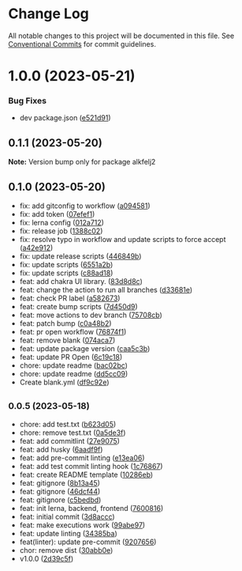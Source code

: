 # Change Log

All notable changes to this project will be documented in this file.
See [Conventional Commits](https://conventionalcommits.org) for commit guidelines.

# 1.0.0 (2023-05-21)


### Bug Fixes

* dev package.json ([e521d91](https://github.com/victor-brown/alkfejl-II-movieDB/commit/e521d91d9ecf8fa0b6fe746a20739a8865c60157))





## 0.1.1 (2023-05-20)

**Note:** Version bump only for package alkfelj2





## 0.1.0 (2023-05-20)

- fix: add gitconfig to workflow ([a094581](https://github.com/victor-brown/alkfejl-II-movieDB/commit/a094581))
- fix: add token ([07efef1](https://github.com/victor-brown/alkfejl-II-movieDB/commit/07efef1))
- fix: lerna config ([012a712](https://github.com/victor-brown/alkfejl-II-movieDB/commit/012a712))
- fix: release job ([1388c02](https://github.com/victor-brown/alkfejl-II-movieDB/commit/1388c02))
- fix: resolve typo in workflow and update scripts to force accept ([a42e912](https://github.com/victor-brown/alkfejl-II-movieDB/commit/a42e912))
- fix: update release scripts ([446849b](https://github.com/victor-brown/alkfejl-II-movieDB/commit/446849b))
- fix: update scripts ([6551a2b](https://github.com/victor-brown/alkfejl-II-movieDB/commit/6551a2b))
- fix: update scripts ([c88ad18](https://github.com/victor-brown/alkfejl-II-movieDB/commit/c88ad18))
- feat: add chakra UI library. ([83d8d8c](https://github.com/victor-brown/alkfejl-II-movieDB/commit/83d8d8c))
- feat: change the action to run all branches ([d33681e](https://github.com/victor-brown/alkfejl-II-movieDB/commit/d33681e))
- feat: check PR label ([a582673](https://github.com/victor-brown/alkfejl-II-movieDB/commit/a582673))
- feat: create bump scripts ([7d450d9](https://github.com/victor-brown/alkfejl-II-movieDB/commit/7d450d9))
- feat: move actions to dev branch ([75708cb](https://github.com/victor-brown/alkfejl-II-movieDB/commit/75708cb))
- feat: patch bump ([c0a48b2](https://github.com/victor-brown/alkfejl-II-movieDB/commit/c0a48b2))
- feat: pr open workflow ([76874f1](https://github.com/victor-brown/alkfejl-II-movieDB/commit/76874f1))
- feat: remove blank ([074aca7](https://github.com/victor-brown/alkfejl-II-movieDB/commit/074aca7))
- feat: update package version ([caa5c3b](https://github.com/victor-brown/alkfejl-II-movieDB/commit/caa5c3b))
- feat: update PR Open ([6c19c18](https://github.com/victor-brown/alkfejl-II-movieDB/commit/6c19c18))
- chore: update readme ([bac02bc](https://github.com/victor-brown/alkfejl-II-movieDB/commit/bac02bc))
- chore: update readme ([dd5cc09](https://github.com/victor-brown/alkfejl-II-movieDB/commit/dd5cc09))
- Create blank.yml ([df9c92e](https://github.com/victor-brown/alkfejl-II-movieDB/commit/df9c92e))

## <small>0.0.5 (2023-05-18)</small>

- chore: add test.txt ([b623d05](https://github.com/victor-brown/alkfejl-II-movieDB/commit/b623d05))
- chore: remove test.txt ([0a5de3f](https://github.com/victor-brown/alkfejl-II-movieDB/commit/0a5de3f))
- feat: add commitlint ([27e9075](https://github.com/victor-brown/alkfejl-II-movieDB/commit/27e9075))
- feat: add husky ([6aadf9f](https://github.com/victor-brown/alkfejl-II-movieDB/commit/6aadf9f))
- feat: add pre-commit linting ([e13ea06](https://github.com/victor-brown/alkfejl-II-movieDB/commit/e13ea06))
- feat: add test commit linting hook ([1c76867](https://github.com/victor-brown/alkfejl-II-movieDB/commit/1c76867))
- feat: create README template ([10286eb](https://github.com/victor-brown/alkfejl-II-movieDB/commit/10286eb))
- feat: gitignore ([8b13a45](https://github.com/victor-brown/alkfejl-II-movieDB/commit/8b13a45))
- feat: gitignore ([46dcf44](https://github.com/victor-brown/alkfejl-II-movieDB/commit/46dcf44))
- feat: gitignore ([c5bedbd](https://github.com/victor-brown/alkfejl-II-movieDB/commit/c5bedbd))
- feat: init lerna, backend, frontend ([7600816](https://github.com/victor-brown/alkfejl-II-movieDB/commit/7600816))
- feat: initial commit ([3d8accc](https://github.com/victor-brown/alkfejl-II-movieDB/commit/3d8accc))
- feat: make executions work ([99abe97](https://github.com/victor-brown/alkfejl-II-movieDB/commit/99abe97))
- feat: update linting ([34385ba](https://github.com/victor-brown/alkfejl-II-movieDB/commit/34385ba))
- feat(linter): update pre-commit ([9207656](https://github.com/victor-brown/alkfejl-II-movieDB/commit/9207656))
- chor: remove dist ([30abb0e](https://github.com/victor-brown/alkfejl-II-movieDB/commit/30abb0e))
- v1.0.0 ([2d39c5f](https://github.com/victor-brown/alkfejl-II-movieDB/commit/2d39c5f))
